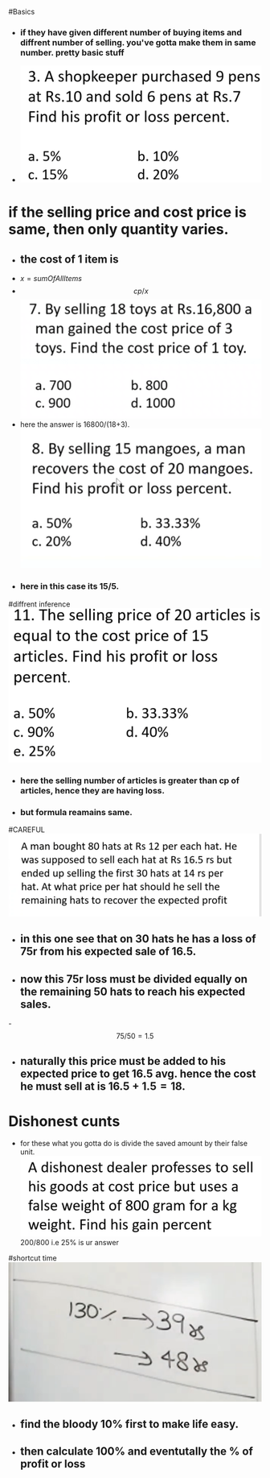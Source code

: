 #Basics
- ### if they have given different number of buying items  and diffrent number of selling. you've gotta make them in same number. pretty basic stuff
- ![example](./pictures/pl.png)
# if the selling price and cost price is same, then only quantity varies.
- ## the cost of 1 item is 
- $x= sumOfAllItems$
- $$cp/x$$
![imageAlt](./pictures/pl2.png)
- here the answer is 16800/(18+3).
![imageAlt](./pictures/pl3.png)
- ### here in this case its 15/5.

#diffrent inference
![imageAlt](./pictures/pl4.png)
- ### here the selling number of articles is greater than cp of articles, hence they are having loss.
- ### but formula reamains same.
#CAREFUL
![imageAlt](./pictures/pl5.png)
- ## in this  one see that on 30 hats he has a loss of 75r from his expected sale of 16.5.
- ## now this 75r loss must be divided equally on the remaining 50 hats to reach his expected sales.
-$$75/50 = 1.5$$
- ## naturally this price must be added to his expected price to get 16.5 avg. hence the cost he must sell at is $16.5+1.5=18$.

# Dishonest cunts
- for these what you gotta do is divide the saved amount by their false unit.
![imageAlt](./pictures/pl6.png)
$200/800$ i.e $25$% is ur answer    

#shortcut time
![imageAlt](./pictures/shortcutPL.png)

- ## find the bloody 10% first to make life easy.
- ## then calculate 100% and eventutally the % of profit or loss
